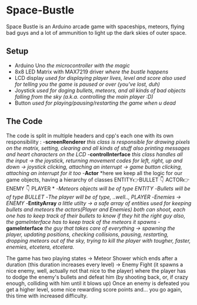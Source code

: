 # Space-Bustle
Space Bustle is an Arduino arcade game with spaceships, meteors, flying bad guys and a lot of ammunition to light up the dark skies of outer space.
## Setup
- Arduino Uno
  *the microcontroller with the magic*
- 8x8 LED Matrix with MAX7219 driver
  *where the bustle happens*
- LCD display
  *used for displaying player lives, level and score*
  *also used for telling you the game is paused or over (you've lost, duh)*
- Joystick
  *used for doging bullets, meteors, and all kinds of bad objects falling from the sky (a.k.a. controlling the main player :D)*
- Button
  *used for playing/pausing/restarting the game when u dead*
  
 ## The Code
 The code is split in multiple headers and cpp's each one with its own responsibility :
-**screenRenderer**
  *this class is responsible for drawing pixels on the matrix, setting, clearing and all kinds of stuff*
  *also printing messages and heart characters on the LCD*
-**controlInterface**
  *this class handles all the input -> the joystick, returning movement codes for left, right, up and down
                                    -> joystick clicking, attaching an interrupt
                                    -> game button clicking, attaching an interrupt for it too*
-**Actor**
  *here we keep all the logic for our game objects, having a hierarchy of classes
  ENTITY:point_right:BULLET
  :point_down:
  ACTOR:point_right:ENEMY
  :point_down:
  PLAYER
  *
  -*Meteors objects will be of type ENTITY*
  -*Bullets will be of type BULLET*
  -*The player will be of type, ..well.., PLAYER*
  -*Enemies -> ENEMY*
-**EntityArray**
  *a little utilty -> a safe array of entities used for keeping bullets and meteors*
  *the actors(Player and Enemies) both can shoot, each one has to keep track of their bullets to know if they hit the right guy*
  *also, the gameInterface has to keep track of the meteors it spawns*
-**gameInterface**
  *the guy that takes care of everything -> spawning the player, updating positions, checking collisions, pausing, restarting, dropping meteors out of the sky, trying to kill the player with tougher, faster, enemies, etcetera, etcetera.*
  
The game has two playing states -> Meteor Shower which ends after a duration (this duration increases every level)
                                -> Enemy Fight (it spawns a nice enemy, well, actually not that nice to the player) where the player has to dodge the enemy's bullets and defeat him (by shooting back, or, if crazy enough, colliding with him until it blows up)
Once an enemy is defeated you get a higher level, some nice rewarding score points and... you go again, this time with increased difficulty.
